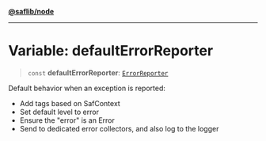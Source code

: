 [**@saflib/node**](../index.md)

***

# Variable: defaultErrorReporter

> `const` **defaultErrorReporter**: [`ErrorReporter`](../type-aliases/ErrorReporter.md)

Default behavior when an exception is reported:
- Add tags based on SafContext
- Set default level to error
- Ensure the "error" is an Error
- Send to dedicated error collectors, and also log to the logger
